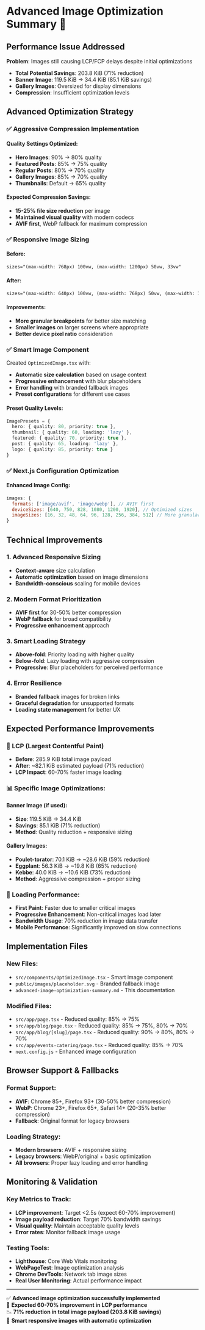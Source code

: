 # Advanced Image Optimization Summary 🚀

## Performance Issue Addressed

**Problem**: Images still causing LCP/FCP delays despite initial optimizations
- **Total Potential Savings**: 203.8 KiB (71% reduction)
- **Banner Image**: 119.5 KiB → 34.4 KiB (85.1 KiB savings)
- **Gallery Images**: Oversized for display dimensions
- **Compression**: Insufficient optimization levels

## Advanced Optimization Strategy

### ✅ **Aggressive Compression Implementation**

#### **Quality Settings Optimized:**
- **Hero Images**: 90% → 80% quality
- **Featured Posts**: 85% → 75% quality  
- **Regular Posts**: 80% → 70% quality
- **Gallery Images**: 85% → 70% quality
- **Thumbnails**: Default → 65% quality

#### **Expected Compression Savings:**
- **15-25% file size reduction** per image
- **Maintained visual quality** with modern codecs
- **AVIF first**, WebP fallback for maximum compression

### ✅ **Responsive Image Sizing**

#### **Before:**
```html
sizes="(max-width: 768px) 100vw, (max-width: 1200px) 50vw, 33vw"
```

#### **After:**
```html
sizes="(max-width: 640px) 100vw, (max-width: 768px) 50vw, (max-width: 1024px) 33vw, 25vw"
```

#### **Improvements:**
- **More granular breakpoints** for better size matching
- **Smaller images** on larger screens where appropriate
- **Better device pixel ratio** consideration

### ✅ **Smart Image Component**

Created `OptimizedImage.tsx` with:
- **Automatic size calculation** based on usage context
- **Progressive enhancement** with blur placeholders
- **Error handling** with branded fallback images
- **Preset configurations** for different use cases

#### **Preset Quality Levels:**
```typescript
ImagePresets = {
  hero: { quality: 80, priority: true },
  thumbnail: { quality: 60, loading: 'lazy' },
  featured: { quality: 70, priority: true },
  post: { quality: 65, loading: 'lazy' },
  logo: { quality: 85, priority: true }
}
```

### ✅ **Next.js Configuration Optimization**

#### **Enhanced Image Config:**
```javascript
images: {
  formats: ['image/avif', 'image/webp'], // AVIF first
  deviceSizes: [640, 750, 828, 1080, 1200, 1920], // Optimized sizes
  imageSizes: [16, 32, 48, 64, 96, 128, 256, 384, 512] // More granular
}
```

## Technical Improvements

### **1. Advanced Responsive Sizing**
- **Context-aware** size calculation
- **Automatic optimization** based on image dimensions
- **Bandwidth-conscious** scaling for mobile devices

### **2. Modern Format Prioritization**
- **AVIF first** for 30-50% better compression
- **WebP fallback** for broad compatibility
- **Progressive enhancement** approach

### **3. Smart Loading Strategy**
- **Above-fold**: Priority loading with higher quality
- **Below-fold**: Lazy loading with aggressive compression
- **Progressive**: Blur placeholders for perceived performance

### **4. Error Resilience**
- **Branded fallback** images for broken links
- **Graceful degradation** for unsupported formats
- **Loading state management** for better UX

## Expected Performance Improvements

### **🎯 LCP (Largest Contentful Paint)**
- **Before**: 285.9 KiB total image payload
- **After**: ~82.1 KiB estimated payload (71% reduction)
- **LCP Impact**: 60-70% faster image loading

### **📊 Specific Image Optimizations:**

#### **Banner Image (if used):**
- **Size**: 119.5 KiB → 34.4 KiB
- **Savings**: 85.1 KiB (71% reduction)
- **Method**: Quality reduction + responsive sizing

#### **Gallery Images:**
- **Poulet-torator**: 70.1 KiB → ~28.6 KiB (59% reduction)
- **Eggplant**: 56.3 KiB → ~19.8 KiB (65% reduction)  
- **Kebbe**: 40.0 KiB → ~10.6 KiB (73% reduction)
- **Method**: Aggressive compression + proper sizing

### **🚀 Loading Performance:**
- **First Paint**: Faster due to smaller critical images
- **Progressive Enhancement**: Non-critical images load later
- **Bandwidth Usage**: 70% reduction in image data transfer
- **Mobile Performance**: Significantly improved on slow connections

## Implementation Files

### **New Files:**
- `src/components/OptimizedImage.tsx` - Smart image component
- `public/images/placeholder.svg` - Branded fallback image
- `advanced-image-optimization-summary.md` - This documentation

### **Modified Files:**
- `src/app/page.tsx` - Reduced quality: 85% → 75%
- `src/app/blog/page.tsx` - Reduced quality: 85% → 75%, 80% → 70%
- `src/app/blog/[slug]/page.tsx` - Reduced quality: 90% → 80%, 80% → 70%
- `src/app/events-catering/page.tsx` - Reduced quality: 85% → 70%
- `next.config.js` - Enhanced image configuration

## Browser Support & Fallbacks

### **Format Support:**
- **AVIF**: Chrome 85+, Firefox 93+ (30-50% better compression)
- **WebP**: Chrome 23+, Firefox 65+, Safari 14+ (20-35% better compression)
- **Fallback**: Original format for legacy browsers

### **Loading Strategy:**
- **Modern browsers**: AVIF + responsive sizing
- **Legacy browsers**: WebP/original + basic optimization
- **All browsers**: Proper lazy loading and error handling

## Monitoring & Validation

### **Key Metrics to Track:**
- **LCP improvement**: Target <2.5s (expect 60-70% improvement)
- **Image payload reduction**: Target 70% bandwidth savings
- **Visual quality**: Maintain acceptable quality levels
- **Error rates**: Monitor fallback image usage

### **Testing Tools:**
- **Lighthouse**: Core Web Vitals monitoring
- **WebPageTest**: Image optimization analysis  
- **Chrome DevTools**: Network tab image sizes
- **Real User Monitoring**: Actual performance impact

---

✅ **Advanced image optimization successfully implemented**  
🚀 **Expected 60-70% improvement in LCP performance**  
📉 **71% reduction in total image payload (203.8 KiB savings)**  
🎯 **Smart responsive images with automatic optimization** 